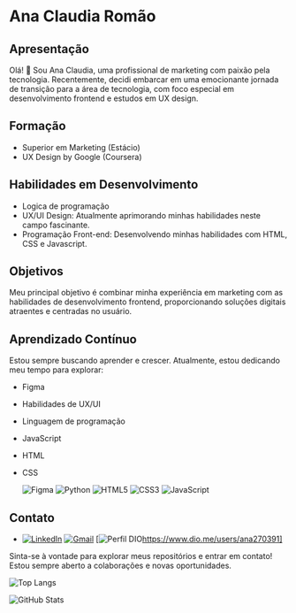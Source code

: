# Ana Claudia Romão

## Apresentação

Olá! 👋 Sou Ana Claudia, uma profissional de marketing com paixão pela tecnologia. Recentemente, decidi embarcar em uma emocionante jornada de transição para a área de tecnologia, com foco especial em desenvolvimento frontend e estudos em UX design.

## Formação

- Superior em Marketing (Estácio)
- UX Design by Google (Coursera)
## Habilidades em Desenvolvimento

- Logica de programação
- UX/UI Design: Atualmente aprimorando minhas habilidades neste campo fascinante.
- Programação Front-end: Desenvolvendo minhas habilidades com HTML, CSS e Javascript.

## Objetivos

Meu principal objetivo é combinar minha experiência em marketing com as habilidades de desenvolvimento frontend, proporcionando soluções digitais atraentes e centradas no usuário.


## Aprendizado Contínuo

Estou sempre buscando aprender e crescer. Atualmente, estou dedicando meu tempo para explorar:

- Figma
- Habilidades de UX/UI
- Linguagem de programação
- JavaScript
- HTML
- CSS
  
  ![Figma](https://img.shields.io/badge/Figma-696969?style=for-the-badge&logo=figma&logoColor=figma)  ![Python](https://img.shields.io/badge/python-3670A0?style=for-the-badge&logo=python&logoColor=ffdd54) ![HTML5](https://img.shields.io/badge/HTML5-E34F26?style=for-the-badge&logo=html5&logoColor=white) ![CSS3](https://img.shields.io/badge/CSS3-1572B6?style=for-the-badge&logo=css3&logoColor=white) ![JavaScript](https://img.shields.io/badge/JavaScript-000?style=for-the-badge&logo=javascript)


## Contato

- [![LinkedIn](https://img.shields.io/badge/LinkedIn-0077B5?style=for-the-badge&logo=linkedin&logoColor=white)](https://www.linkedin.com/in/ana-claudia-romão-9082a133/) [![Gmail](https://img.shields.io/badge/Gmail-333333?style=for-the-badge&logo=gmail&logoColor=red)](mailto:ana270391@gmail.com) [![Perfil DIO](https://img.shields.io/badge/-Meu%20Perfil%20na%20DIO-0077B5?style=for-the-badge&logo=gitbook&logoColor=white)https://www.dio.me/users/ana270391]

Sinta-se à vontade para explorar meus repositórios e entrar em contato! Estou sempre aberto a colaborações e novas oportunidades.

![Top Langs](https://github-readme-stats-git-masterrstaa-rickstaa.vercel.app/api/top-langs/?username=SEUUSERNAME&bg_color=000&border_color=30A3DC&title_color=E94D5F&text_color=FFF)



<!---
Anaromao01/Anaromao01 is a ✨ special ✨ repository because its `README.md` (this file) appears on your GitHub profile.
You can click the Preview link to take a look at your changes.
--->
![GitHub Stats](https://github-readme-stats.vercel.app/api?username=Anaromao01&theme=transparent&bg_color=000&border_color=30A3DC&show_icons=true&icon_color=30A3DC&title_color=E94D5F&text_color=FFF)


